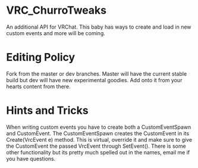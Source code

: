 # VRC_ChurroTweaks
An additional API for VRChat. This baby has ways to create and load in new custom events and more will be coming.

# Editing Policy
Fork from the master or dev branches. Master will have the current stable build but dev will have new experimental goodies. Add onto it from your hearts content from there.

# Hints and Tricks
When writing custom events you have to create both a CustomEventSpawn and CustomEvent. The CustomEventSpawn creates the CustomEvent in its Create(VrcEvent e) method. This is virtual, override it and make sure to give the CustomEvent the passed VrcEvent through SetEvent(). There is some other functionality but its pretty much spelled out in the names, email me if you have questions.
